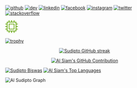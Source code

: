 

[<img src='https://cdn.jsdelivr.net/npm/simple-icons@3.0.1/icons/github.svg' alt='github' height='40'>](https://github.com/dipto0079)  [<img src='https://cdn.jsdelivr.net/npm/simple-icons@3.0.1/icons/dev-dot-to.svg' alt='dev' height='40'>](https://dev.to/Sudipto_biswas0)  [<img src='https://cdn.jsdelivr.net/npm/simple-icons@3.0.1/icons/linkedin.svg' alt='linkedin' height='40'>](https://www.linkedin.com/in/developer-sudipto/)  [<img src='https://cdn.jsdelivr.net/npm/simple-icons@3.0.1/icons/facebook.svg' alt='facebook' height='40'>](https://www.facebook.com/developer.sudipto)  [<img src='https://cdn.jsdelivr.net/npm/simple-icons@3.0.1/icons/instagram.svg' alt='instagram' height='40'>](https://www.instagram.com/developer.sudipto/)  [<img src='https://cdn.jsdelivr.net/npm/simple-icons@3.0.1/icons/twitter.svg' alt='twitter' height='40'>](https://twitter.com/Sudipto_biswas0)  [<img src='https://cdn.jsdelivr.net/npm/simple-icons@3.0.1/icons/stackoverflow.svg' alt='stackoverflow' height='40'>](https://stackoverflow.com/users/17133454)

<a href='https://docs.github.com/en/developers'><img src='https://raw.githubusercontent.com/acervenky/animated-github-badges/master/assets/devbadge.gif' width='40' height='40'></a>

[![trophy](https://github-profile-trophy.vercel.app/?username=dipto0079)](https://github.com/ryo-ma/github-profile-trophy)


<p align="center" style="background">
  <a href="https://github.com/dipto0079">
    <img src="https://github-readme-streak-stats.herokuapp.com/?user=dipto0079&theme=radical&border=7F3FBF&background=0D1117" alt="Sudipto GitHub streak"/>
  </a>
</p>

<p align="center">
  <a href="https://github.com/dipto0079">
    <img src="https://github-profile-summary-cards.vercel.app/api/cards/profile-details?username=dipto0079&theme=radical" alt="Al Siam's GitHub Contribution"/>
  </a>
</p>

<a> 
    <a href="https://github.com/dipto0079"><img alt="Sudipto Biswas" src="https://denvercoder1-github-readme-stats.vercel.app/api?username=dipto0079&show_icons=true&count_private=true&theme=react&border_color=7F3FBF&bg_color=0D1117&title_color=F85D7F&icon_color=F8D866" height="192px" width="49.5%"/></a>
  <a href="https://github.com/dipto0079"><img alt="Al Siam's Top Languages" src="https://denvercoder1-github-readme-stats.vercel.app/api/top-langs/?username=dipto0079&langs_count=8&layout=compact&theme=react&border_color=7F3FBF&bg_color=0D1117&title_color=F85D7F&icon_color=F8D866" height="192px" width="49.5%"/></a>
  <br/>
</a>


![Al Sudipto Graph](https://github-readme-activity-graph.vercel.app/graph?username=dipto0079&custom_title=%20Sudipto%20GitHub%20Activity%20Graph&bg_color=0D1117&color=7F3FBF&line=7F3FBF&point=7F3FBF&area_color=FFFFFF&title_color=FFFFFF&area=true)



